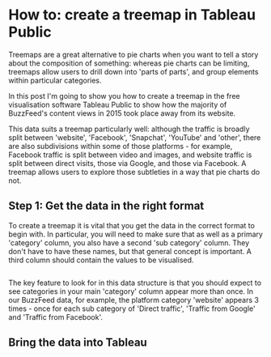 # How to: create a treemap in Tableau Public

Treemaps are a great alternative to pie charts when you want to tell a story about the composition of something: whereas pie charts can be limiting, treemaps allow users to drill down into 'parts of parts', and group elements within particular categories.

In this post I'm going to show you how to create a treemap in the free visualisation software Tableau Public to show how the majority of BuzzFeed's content views in 2015 took place away from its website. 

This data suits a treemap particularly well: although the traffic is broadly split between 'website', 'Facebook', 'Snapchat', 'YouTube' and 'other', there are also subdivisions within some of those platforms - for example, Facebook traffic is split between video and images, and website traffic is split between direct visits, those via Google, and those via Facebook. A treemap allows users to explore those subtleties in a way that pie charts do not.

## Step 1: Get the data in the right format

To create a treemap it is vital that you get the data in the correct format to begin with. In particular, you will need to make sure that as well as a primary 'category' column, you also have a second 'sub category' column. They don't have to have these names, but that general concept is important. A third column should contain the values to be visualised.

![]()

The key feature to look for in this data structure is that you should expect to see categories in your main 'category' column appear more than once. In our BuzzFeed data, for example, the platform category 'website' appears 3 times - once for each sub category of 'Direct traffic', 'Traffic from Google' and 'Traffic from Facebook'.

## Bring the data into Tableau
